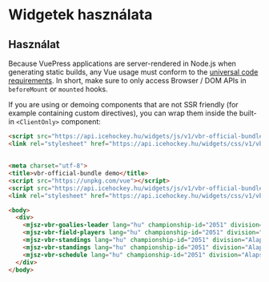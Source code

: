 # Widgetek használata

## Használat

Because VuePress applications are server-rendered in Node.js when generating static builds, any Vue usage must conform to the [universal code requirements](https://ssr.vuejs.org/en/universal.html). In short, make sure to only access Browser / DOM APIs in `beforeMount` or `mounted` hooks.

If you are using or demoing components that are not SSR friendly (for example containing custom directives), you can wrap them inside the built-in `<ClientOnly>` component:

``` html
<script src="https://api.icehockey.hu/widgets/js/v1/vbr-official-bundle"></script>
<link rel="stylesheet" href="https://api.icehockey.hu/widgets/css/v1/vbr-official-bundle">
```

##

``` html
<meta charset="utf-8">
<title>vbr-official-bundle demo</title>
<script src="https://unpkg.com/vue"></script>
<script src="https://api.icehockey.hu/widgets/js/v1/vbr-official-bundle"></script>
<link rel="stylesheet" href="https://api.icehockey.hu/widgets/css/v1/vbr-official-bundle">

<body>
  <div>
    <mjsz-vbr-goalies-leader lang="hu" championship-id="2051" division="Alapszakasz"></mjsz-vbr-goalies-leader>
    <mjsz-vbr-field-players lang="hu" championship-id="2051" division="Alapszakasz"></mjsz-vbr-field-players>
    <mjsz-vbr-standings lang="hu" championship-id="2051" division="Alapszakasz"></mjsz-vbr-standings>
    <mjsz-vbr-standings lang="hu" championship-id="2051" division="Alapszakasz" type="2"></mjsz-vbr-standings>
    <mjsz-vbr-schedule lang="hu" championship-id="2051" division="Alapszakasz"></mjsz-vbr-schedule>
  </div>
</body>
```
